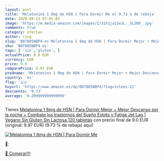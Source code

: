 ```yaml
---
layout: post
title: 'Melatonina 1 8mg de HSN | Para Dormir Me al 9.73 % de rebaja'
date: 2020-09-23 07:01:03
image: 'https://m.media-amazon.com/images/I/31h1jaI2wJL._SL200_.jpg'
comments: true
category: ofertas
author: ring
slug: 'B07885NBP4-es Melatonina 1 8mg de HSN | Para Dormir Mejor + Mejor...'
sku: 'B07885NBP4-es'
tags: [ 'sin','gluten', ]
actualPrice: 9.0 EUR
currency: EUR
price: 9.0
comparePrice: 9.97 EUR
prodname: 'Melatonina 1 8mg de HSN | Para Dormir Mejor + Mejor Descanso por la noche + Combate los trastornos del Sueño  Estrés y Fatiga  Jet Lag | Vegano  Sin Gluten  Sin Lactosa  120 tabletas'
country: 'es'
flag: '🇪🇸'
buyurl: 'https://www.amazon.es/dp/B07885NBP4/?tag=tolees-21'
descuento: '9.73'
average: '9.299999999999999'
---
```


Tienes [Melatonina 1 8mg de HSN | Para Dormir Mejor + Mejor Descanso por la noche + Combate los trastornos del Sueño  Estrés y Fatiga  Jet Lag | Vegano  Sin Gluten  Sin Lactosa  120 tabletas](https://www.amazon.es/dp/B07885NBP4/?tag=tolees-21) con precio final de  9.0 EUR (original: 9.97 EUR) (9.73 %  de rebaja) aqui!

[![Melatonina 1 8mg de HSN | Para Dormir Me](https://m.media-amazon.com/images/I/31h1jaI2wJL._SL200_.jpg)](https://www.amazon.es/dp/B07885NBP4/?tag=tolees-21)

🔎:


[🛒 Comprar!!!](https://www.amazon.es/dp/B07885NBP4/?tag=tolees-21)
